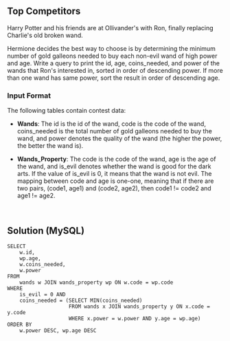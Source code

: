 [comment]: <> (Written: 18-Oct-2022)

## Top Competitors
Harry Potter and his friends are at Ollivander's with Ron, finally replacing Charlie's old broken wand.

Hermione decides the best way to choose is by determining the minimum number of gold galleons needed to buy each non-evil wand of high power and age. Write a query to print the id, age, coins_needed, and power of the wands that Ron's interested in, sorted in order of descending power. If more than one wand has same power, sort the result in order of descending age.

### Input Format</b>
The following tables contain contest data:

* **Wands**: The id is the id of the wand, code is the code of the wand, coins_needed is the total number of gold galleons needed to buy the wand, and power denotes the quality of the wand (the higher the power, the better the wand is). 

* **Wands_Property**: The code is the code of the wand, age is the age of the wand, and is_evil denotes whether the wand is good for the dark arts. If the value of is_evil is 0, it means that the wand is not evil. The mapping between code and age is one-one, meaning that if there are two pairs, (code1, age1) and (code2, age2), then code1 != code2 and age1 != age2.

&nbsp;
## Solution (MySQL)
```
SELECT
    w.id,
    wp.age,
    w.coins_needed,
    w.power
FROM
    wands w JOIN wands_property wp ON w.code = wp.code 
WHERE
    is_evil = 0 AND
    coins_needed = (SELECT MIN(coins_needed)
                    FROM wands x JOIN wands_property y ON x.code = y.code
                    WHERE x.power = w.power AND y.age = wp.age)
ORDER BY
    w.power DESC, wp.age DESC
```